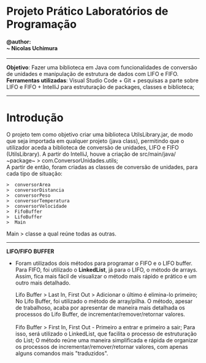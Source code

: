 <h1>Projeto Prático Laboratórios de Programação</h1>
<h4>@author:<br>        ~ Nicolas Uchimura</h4>
<hr>

**Objetivo**: Fazer uma biblioteca em Java com funcionalidades de conversão de unidades e manipulação de estrutura de dados com LIFO e FIFO.<br>
**Ferramentas utilizadas**:  Visual Studio Code + Git + pesquisas a parte sobre LIFO e FIFO + IntelliJ para estruturação de packages, classes e biblioteca;
<hr>
<h1>Introdução</h1>
  O projeto tem como objetivo criar uma biblioteca UtilsLibrary.jar, de modo que seja importada em qualquer projeto (java class), permitindo que o utilizador aceda a biblioteca de conversão de unidades, LIFO e FIFO (UtilsLibrary).
  A partir do IntelliJ, houve a criação de src/main/java/ ~package~ > com.ConversorUnidades.utils;<br>A partir de então, foram criadas as classes de conversão de unidades, para cada tipo de situação: 
  <br>
  
    >  conversorArea
    >  conversorDistancia
    >  conversorPeso
    >  conversorTemperatura
    >  conversorVelocidade
    >  FifoBuffer
    >  LifoBuffer
    >  Main

  Main > classe a qual reúne todas as outras.
<hr>

**LIFO/FIFO** **BUFFER**

- Foram utilizados dois métodos para programar o FIFO e o LIFO buffer. Para FIFO, foi utilizado o __LinkedList__, já para o LIFO, o método de arrays. Assim, fica mais fácil de visualizar o método mais rápido e prático e um outro mais detalhado.
  
  Lifo Buffer > Last In, First Out > Adicionar o último é elimina-lo primeiro;
      No Lifo Buffer, foi utilizado o método de array/pilha. O método, apesar de trabalhoso, acaba por apresentar de maneira mais detalhada os processos do Lifo Buffer, de incrementar/remover/retornar valores.
<br> <br> Fifo Buffer > First In, First Out - Primeiro a entrar e primeiro a sair;
      Para isso, será utilizado o LinkedList, que facilita o processo de estruturação do List; O método reúne uma maneira simplificada e rápida de organizar os processos de incrementar/remover/retornar valores, com apenas alguns comandos mais "traduzidos".
  <br>
